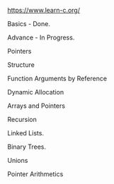 https://www.learn-c.org/

Basics - Done.

Advance - In Progress.

Pointers

Structure

Function Arguments by Reference

Dynamic Allocation

Arrays and Pointers

Recursion

Linked Lists.

Binary Trees.

Unions

Pointer Arithmetics
